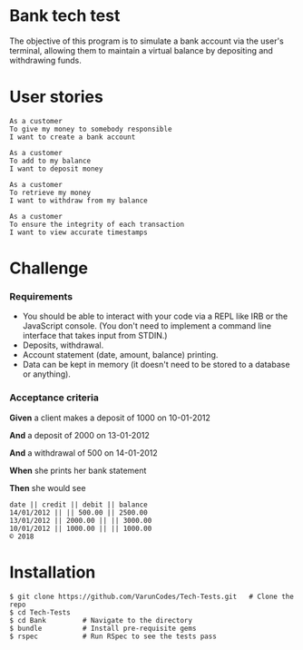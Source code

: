 # Bank tech test

The objective of this program is to simulate a bank account via the user's terminal, allowing them to maintain a virtual balance by depositing and withdrawing funds.

# User stories
```
As a customer
To give my money to somebody responsible
I want to create a bank account
```
```
As a customer
To add to my balance
I want to deposit money
```
```
As a customer
To retrieve my money
I want to withdraw from my balance
```
```
As a customer
To ensure the integrity of each transaction
I want to view accurate timestamps
```

# Challenge

### Requirements

* You should be able to interact with your code via a REPL like IRB or the JavaScript console. (You don't need to implement a command line interface that takes input from STDIN.)
* Deposits, withdrawal.
* Account statement (date, amount, balance) printing.
* Data can be kept in memory (it doesn't need to be stored to a database or anything).

### Acceptance criteria

**Given** a client makes a deposit of 1000 on 10-01-2012

**And** a deposit of 2000 on 13-01-2012

**And** a withdrawal of 500 on 14-01-2012

**When** she prints her bank statement

**Then** she would see

```
date || credit || debit || balance
14/01/2012 || || 500.00 || 2500.00
13/01/2012 || 2000.00 || || 3000.00
10/01/2012 || 1000.00 || || 1000.00
© 2018
```

# Installation

```
$ git clone https://github.com/VarunCodes/Tech-Tests.git   # Clone the repo
$ cd Tech-Tests     
$ cd Bank         # Navigate to the directory
$ bundle          # Install pre-requisite gems
$ rspec           # Run RSpec to see the tests pass
```
